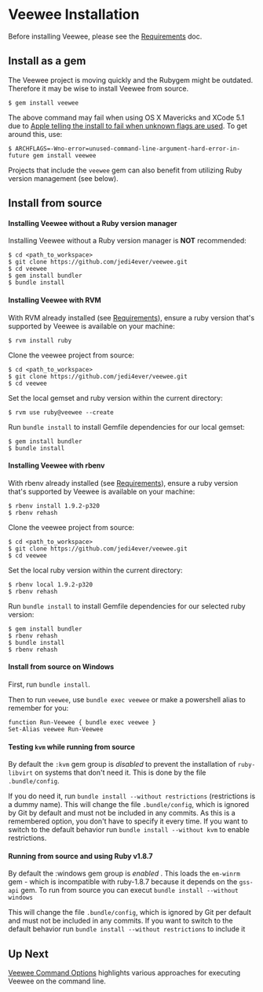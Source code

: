 # Veewee Installation

Before installing Veewee, please see the [Requirements](requirements.md) doc.

## Install as a gem

The Veewee project is moving quickly and the Rubygem might be outdated. Therefore it may be wise to install Veewee from source.

    $ gem install veewee

The above command may fail when using OS X Mavericks and XCode 5.1 due to [Apple telling the install to fail when unknown flags are used](http://stackoverflow.com/questions/22313407/clang-error-unknown-argument-mno-fused-madd-python-package-installation-fa#22315129). To get around this, use:

	$ ARCHFLAGS=-Wno-error=unused-command-line-argument-hard-error-in-future gem install veewee
	

Projects that include the `veewee` gem can also benefit from utilizing Ruby version management (see below).


## Install from source

#### Installing Veewee without a Ruby version manager

Installing Veewee without a Ruby version manager is **NOT** recommended:

    $ cd <path_to_workspace>
    $ git clone https://github.com/jedi4ever/veewee.git
    $ cd veewee
    $ gem install bundler
    $ bundle install


#### Installing Veewee with RVM

With RVM already installed (see [Requirements](requirements.md)), ensure a ruby version that's supported by Veewee is available on your machine:

    $ rvm install ruby

Clone the veewee project from source:

    $ cd <path_to_workspace>
    $ git clone https://github.com/jedi4ever/veewee.git
    $ cd veewee

Set the local gemset and ruby version within the current directory:

    $ rvm use ruby@veewee --create

Run `bundle install` to install Gemfile dependencies for our local gemset:

    $ gem install bundler
    $ bundle install


#### Installing Veewee with rbenv

With rbenv already installed (see [Requirements](requirements.md)), ensure a ruby version that's supported by Veewee is available on your machine:

    $ rbenv install 1.9.2-p320
    $ rbenv rehash

Clone the veewee project from source:

    $ cd <path_to_workspace>
    $ git clone https://github.com/jedi4ever/veewee.git
    $ cd veewee

Set the local ruby version within the current directory:

    $ rbenv local 1.9.2-p320
    $ rbenv rehash

Run `bundle install` to install Gemfile dependencies for our selected ruby version:

    $ gem install bundler
    $ rbenv rehash
    $ bundle install
    $ rbenv rehash


#### Install from source on Windows

First, run `bundle install`.

Then to run `veewee`, use `bundle exec veewee` or make a powershell alias to remember for you:

    function Run-Veewee { bundle exec veewee }
    Set-Alias veewee Run-Veewee


#### Testing `kvm` while running from source

By default the `:kvm` gem group is *disabled* to prevent the installation of `ruby-libvirt` on systems
that don't need it. This is done by the file `.bundle/config`.

If you do need it, run `bundle install --without restrictions` (restrictions is a dummy name).
This will change the file `.bundle/config`, which is ignored by Git by default and must not be included in any commits. As this is a remembered option, you don't have to specify it every time.
If you want to switch to the default behavior run `bundle install --without kvm` to enable restrictions.


#### Running from source and using Ruby v1.8.7

By default the :windows gem group is *enabled* . This loads the `em-winrm` gem - which is incompatible with 
ruby-1.8.7 because it depends on the `gss-api` gem. To run from source you can execut `bundle install --without windows`

This will change the file `.bundle/config`, which is ignored by Git per default and must not be included in any commits. If you want to switch to the default behavior run `bundle install --without restrictions` to include it


## Up Next

[Veewee Command Options](commands.md) highlights various approaches for executing Veewee on the command line.
